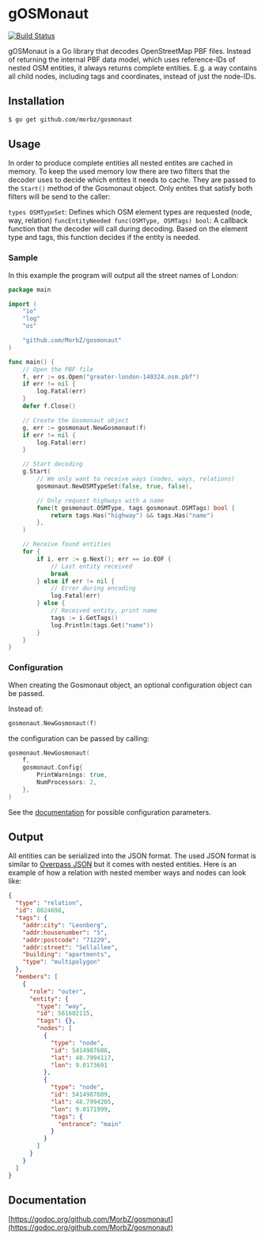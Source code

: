 # gOSMonaut

[![Build Status](https://travis-ci.org/MorbZ/gosmonaut.svg?branch=master)](https://travis-ci.org/MorbZ/gosmonaut)

gOSMonaut is a Go library that decodes OpenStreetMap PBF files. Instead of returning the internal PBF data model, which uses reference-IDs of nested OSM entities, it always returns complete entities. E.g. a way contains all child nodes, including tags and coordinates, instead of just the node-IDs.

## Installation

```bash
$ go get github.com/morbz/gosmonaut
```

## Usage

In order to produce complete entities all nested entites are cached in memory. To keep the used memory low there are two filters that the decoder uses to decide which entites it needs to cache. They are passed to the `Start()` method of the Gosmonaut object. Only entites that satisfy both filters will be send to the caller:

`types OSMTypeSet`: Defines which OSM element types are requested (node, way, relation)
`funcEntityNeeded func(OSMType, OSMTags) bool`: A callback function that the decoder will call during decoding. Based on the element type and tags, this function decides if the entity is needed.

### Sample

In this example the program will output all the street names of London:

```Go
package main

import (
	"io"
	"log"
	"os"

	"github.com/MorbZ/gosmonaut"
)

func main() {
	// Open the PBF file
	f, err := os.Open("greater-london-140324.osm.pbf")
	if err != nil {
		log.Fatal(err)
	}
	defer f.Close()

	// Create the Gosmonaut object
	g, err := gosmonaut.NewGosmonaut(f)
	if err != nil {
		log.Fatal(err)
	}

	// Start decoding
	g.Start(
		// We only want to receive ways (nodes, ways, relations)
		gosmonaut.NewOSMTypeSet(false, true, false),

		// Only request highways with a name
		func(t gosmonaut.OSMType, tags gosmonaut.OSMTags) bool {
			return tags.Has("highway") && tags.Has("name")
		},
	)

	// Receive found entities
	for {
		if i, err := g.Next(); err == io.EOF {
			// Last entity received
			break
		} else if err != nil {
			// Error during encoding
			log.Fatal(err)
		} else {
			// Received entity, print name
			tags := i.GetTags()
			log.Println(tags.Get("name"))
		}
	}
}
```

### Configuration

When creating the Gosmonaut object, an optional configuration object can be passed.

Instead of:

```go
gosmonaut.NewGosmonaut(f)
```

the configuration can be passed by calling:

```go
gosmonaut.NewGosmonaut(
	f,
	gosmonaut.Config{
		PrintWarnings: true,
		NumProcessors: 2,
	},
)
```

See the [documentation](https://godoc.org/github.com/MorbZ/gosmonaut#Config) for possible configuration parameters.

## Output

All entities can be serialized into the JSON format. The used JSON format is similar to [Overpass JSON](http://overpass-api.de/output_formats.html#json) but it comes with nested entities. Here is an example of how a relation with nested member ways and nodes can look like:

```json
{
  "type": "relation",
  "id": 8024698,
  "tags": {
    "addr:city": "Leonberg",
    "addr:housenumber": "5",
    "addr:postcode": "71229",
    "addr:street": "Sellallee",
    "building": "apartments",
    "type": "multipolygon"
  },
  "members": [
    {
      "role": "outer",
      "entity": {
        "type": "way",
        "id": 561602115,
        "tags": {},
        "nodes": [
          {
            "type": "node",
            "id": 5414987608,
            "lat": 48.7994117,
            "lon": 9.0173691
          },
          {
            "type": "node",
            "id": 5414987609,
            "lat": 48.7994205,
            "lon": 9.0171999,
            "tags": {
              "entrance": "main"
            }
          }
        ]
      }
    }
  ]
}
```

## Documentation

[https://godoc.org/github.com/MorbZ/gosmonaut](https://godoc.org/github.com/MorbZ/gosmonaut)
